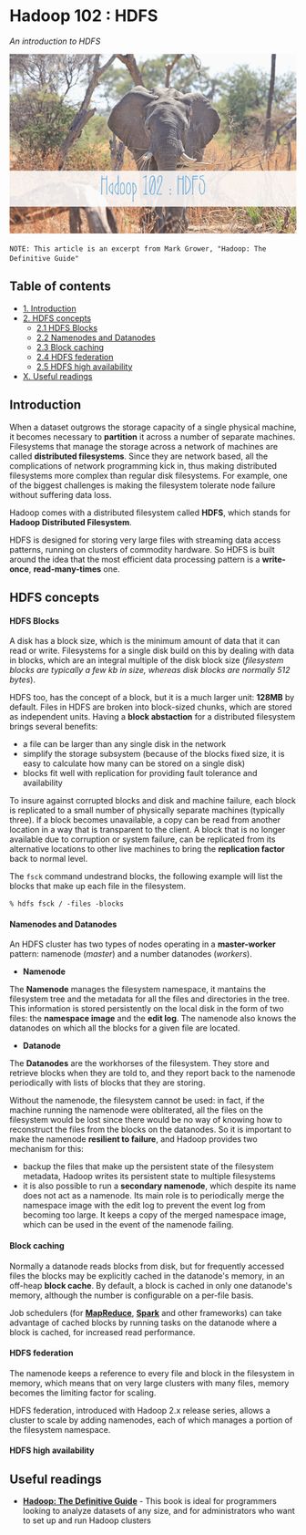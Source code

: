 # Hadoop 102 : HDFS
*An introduction to HDFS*

<p align="middle">
<img src="https://raw.githubusercontent.com/MarioCatuogno/Mappr.it/master/headers/header_hadoop_102.png" />
</p>

`NOTE: This article is an excerpt from Mark Grower, "Hadoop: The Definitive Guide"`

## Table of contents

- [1. Introduction](#introduction)
- [2. HDFS concepts](#hdfs-concepts)
  - [2.1 HDFS Blocks](#hdfs-blocks)
  - [2.2 Namenodes and Datanodes](#namenodes-and-datanodes)
  - [2.3 Block caching](#block-caching)
  - [2.4 HDFS federation](#hdfs-federation)
  - [2.5 HDFS high availability](#hdfs-high-availability)
- [X. Useful readings](#useful-readings)

## Introduction

When a dataset outgrows the storage capacity of a single physical machine, it becomes necessary to **partition** it across a number of separate machines. Filesystems that manage the storage across a network of machines are called **distributed filesystems**. Since they are network based, all the complications of network programming kick in, thus making distributed filesystems more complex than regular disk filesystems. For example, one of the biggest challenges is making the filesystem tolerate node failure without suffering data loss.

Hadoop comes with a distributed filesystem called **HDFS**, which stands for **Hadoop Distributed Filesystem**.

HDFS is designed for storing very large files with streaming data access patterns, running on clusters of commodity hardware. So HDFS is built around the idea that the most efficient data processing pattern is a **write-once**,  **read-many-times** one.

## HDFS concepts

#### HDFS Blocks

A disk has a block size, which is the minimum amount of data that it can read or write. Filesystems for a single disk build on this by dealing with data in blocks, which are an integral multiple of the disk block size (*filesystem blocks are typically a few kb in size, whereas disk blocks are normally 512 bytes*).

HDFS too, has the concept of a block, but it is a much larger unit: **128MB** by default. Files in HDFS are broken into block-sized chunks, which are stored as independent units. Having a **block abstaction** for a distributed filesystem brings several benefits:

- a file can be larger than any single disk in the network
- simplify the storage subsystem (because of the blocks fixed size, it is easy to calculate how many can be stored on a single disk)
- blocks fit well with replication for providing fault tolerance and availability

To insure against corrupted blocks and disk and machine failure, each block is replicated to a small number of physically separate machines (typically three). If a block becomes unavailable, a copy can be read from another location in a way that is transparent to the client. A block that is no longer available due to corruption or system failure, can be replicated from its alternative locations to other live machines to bring the **replication factor** back to normal level.

The `fsck` command undestrand blocks, the following example will list the blocks that make up each file in the filesystem.

```hdfs
% hdfs fsck / -files -blocks
```

#### Namenodes and Datanodes

An HDFS cluster has two types of nodes operating in a **master-worker** pattern: namenode (*master*) and a number datanodes (*workers*).

- **Namenode**

The **Namenode** manages the filesystem namespace, it mantains the filesystem tree and the metadata for all the files and directories in the tree. This information is stored persistently on the local disk in the form of two files: the **namespace image** and the **edit log**. The namenode also knows the datanodes on which all the blocks for a given file are located.

- **Datanode**

The **Datanodes** are the workhorses of the filesystem. They store and retrieve blocks when they are told to, and they report back to the namenode periodically with lists of blocks that they are storing.

Without the namenode, the filesystem cannot be used: in fact, if the machine running the namenode were obliterated, all the files on the filesystem would be lost since there would be no way of knowing how to reconstruct the files from the blocks on the datanodes. So it is important to make the namenode **resilient to failure**, and Hadoop provides two mechanism for this:

- backup the files that make up the persistent state of the filesystem metadata, Hadoop writes its persistent state to multiple filesystems
- it is also possible to run a **secondary namenode**, which despite its name does not act as a namenode. Its main role is to periodically merge the namespace image with the edit log to prevent the event log from becoming too large. It keeps a copy of the merged namespace image, which can be used in the event of the namenode failing.

#### Block caching

Normally a datanode reads blocks from disk, but for frequently accessed files the blocks may be explicitly cached in the datanode's memory, in an off-heap **block cache**. By default, a block is cached in only one datanode's memory, although the number is configurable on a per-file basis.

Job schedulers (for [**MapReduce**](https://github.com/MarioCatuogno/Mappr.it/blob/master/articles/bigdata/hadoop_103.md), [**Spark**](https://github.com/MarioCatuogno/Mappr.it/blob/master/articles/bigdata/apache_spark.md) and other frameworks) can take advantage of cached blocks by running tasks on the datanode where a block is cached, for increased read performance.

#### HDFS federation

The namenode keeps a reference to every file and block in the filesystem in memory, which means that on very large clusters with many files, memory becomes the limiting factor for scaling.

HDFS federation, introduced with Hadoop 2.x release series, allows a cluster to scale by adding namenodes, each of which manages a portion of the filesystem namespace.

#### HDFS high availability



## Useful readings

- [__Hadoop: The Definitive Guide__](https://www.safaribooksonline.com/library/view/hadoop-the-definitive/9781491901687/) - This book is ideal for programmers looking to analyze datasets of any size, and for administrators who want to set up and run Hadoop clusters
